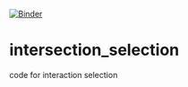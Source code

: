 [![Binder](https://mybinder.org/badge_logo.svg)](https://mybinder.org/v2/gh/Yu-Group/interaction_selection/master)
# intersection_selection
code for interaction selection
